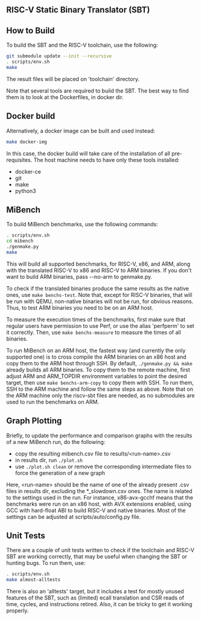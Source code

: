 RISC-V Static Binary Translator (SBT)
-------------------------------------

How to Build
------------

To build the SBT and the RISC-V toolchain, use the following:

```bash
git submodule update --init --recursive
. scripts/env.sh
make
```

The result files will be placed on 'toolchain' directory.

Note that several tools are required to build the SBT.
The best way to find them is to look at the Dockerfiles, in docker dir.


Docker build
------------

Alternatively, a docker image can be built and used instead:

```bash
make docker-img
```

In this case, the docker build will take care of the installation of all
pre-requisites.
The host machine needs to have only these tools installed:
- docker-ce
- git
- make
- python3


MiBench
-------

To build MiBench benchmarks, use the following commands:

```bash
. scripts/env.sh
cd mibench
./genmake.py
make
```

This will build all supported benchmarks, for RISC-V, x86, and ARM, along with
the translated RISC-V to x86 and RISC-V to ARM binaries. If you don't want to
build ARM binaries, pass --no-arm to genmake.py.

To check if the translated binaries produce the same results as the native
ones, use `make benchs-test`. Note that, except for RISC-V binaries, that will
be run with QEMU, non-native binaries will not be run, for obvious reasons.
Thus, to test ARM binaries you need to be on an ARM host.

To measure the execution times of the benchmarks, first make sure that regular
users have permission to use Perf, or use the alias 'perfperm' to set it
correctly.  Then, use `make benchs-measure` to measure the times of all
binaries.

To run MiBench on an ARM host, the fastest way (and currently the only
supported one) is to cross compile the ARM binaries on an x86 host and
copy them to the ARM host through SSH. By default, `./genmake.py &&
make` already builds all ARM binaries. To copy them to the remote machine,
first adjust ARM and ARM_TOPDIR environment variables to point the desired target, then use
`make benchs-arm-copy` to copy them with SSH. To run them, SSH to the ARM
machine and follow the same steps as above. Note that on the ARM machine
only the riscv-sbt files are needed, as no submodules are used to run the
benchmarks on ARM.

Graph Plotting
--------------

Briefly, to update the performance and comparison graphs with the results of a new MiBench
run, do the following:

- copy the resulting mibench.csv file to results/&lt;run-name&gt;.csv
- in results dir, run `./plot.sh`
- use `./plot.sh clean` or remove the corresponding intermediate files to force the generation of a new graph

Here, &lt;run-name&gt; should be the name of one of the already present .csv files in results dir,
excluding the *_slowdown.csv ones. The name is related to the settings used in the run. For instance,
x86-avx-gcchf means that the benchmarks were run on an x86 host, with AVX extensions enabled, using GCC with
hard-float ABI to build RISC-V and native binaries. Most of the settings can be adjusted at scripts/auto/config.py
file.

Unit Tests
----------

There are a couple of unit tests written to check if the toolchain and RISC-V SBT
are working correctly, that may be useful when changing the SBT or hunting
bugs. To run them, use:

```bash
. scripts/env.sh
make almost-alltests
```

There is also an 'alltests' target, but it includes a test for mostly unused
features of the SBT, such as (limited) ecall translation and CSR reads of
time, cycles, and instructions retired. Also, it can be tricky to get it working
properly.
